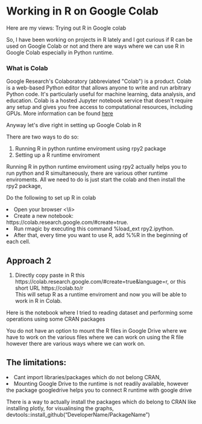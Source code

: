 # Working in R on Google Colab
Here are my views: 
Trying out R in Google colab

So, I have been working on projects in R lately and I got curious if R can be used on Google Colab or not and there are ways where we can use R in Google Colab especially in Python runtime. 

### What is Colab

Google Research's Colaboratory (abbreviated "Colab") is a product. Colab is a web-based Python editor that allows anyone to write and run arbitrary Python code. It's particularly useful for machine learning, data analysis, and education. Colab is a hosted Jupyter notebook service that doesn't require any setup and gives you free access to computational resources, including GPUs. More information can be found  <a href = https://research.google.com/colaboratory/faq.html>  here </a>

Anyway let's dive right in setting up Google Colab in R 

There are two ways to do so: 

<ol>
  <li> Running R in python runtime enviroment using rpy2 package</li>
  <li> Setting up a R runtime enviroment </li>
</ol>

Running R in python runtime enviroment using rpy2 actually helps you to run python and R simultaneously, there are various other runtime enviroments.
All we need to do is just start the colab and then install the rpy2 package, 

Do the following to set up R in colab

<li> Open your browser <\li>
<li> Create a new notebook: https://colab.research.google.com/#create=true.</li?>
<li> Run rmagic by executing this command %load_ext rpy2.ipython. </li>
 <li> After that, every time you want to use R, add %%R in the beginning of each cell. </li>
 
 ## Approach 2
 
<ol>
 <li> Directly copy paste in R this  https://colab.research.google.com/#create=true&language=r, or this short URL https://colab.to/r </li>
 This will setup R as a runtime enviroment and now you will be able to work in R in Colab.
 </ol>
   
Here is the notebook where I tried to reading dataset and performing some operations using some CRAN packages
   
You do not have an option to mount the R files in Google Drive where we have to work on the various files where we can work on using the R file however there are various ways where we can work on. 
   
## The limitations: 
   
   <li> Cant import libraries/packages which do not belong CRAN, </li>
   <li> Mounting Google Drive to the runtime is not readily available, however the package googledrive helps you to connect R runtime with google drive </li> 
   
   There is a way to actually install the packages which do belong to CRAN like installing plotly, for visualinsing the graphs,                 
   devtools::install_github(“DeveloperName/PackageName”)
   
   
